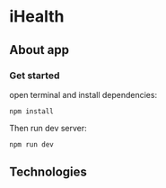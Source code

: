 # iHealth

## About app

### Get started

open terminal and install dependencies:

```
npm install
```

Then run dev server:

```
npm run dev
```

## Technologies
